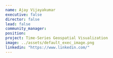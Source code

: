 ```yaml
---
name: Ajay Vijayakumar
executive: false
director: false
lead: false
community_manager:   
position:  
project: Time-Series Geospatial Visualization
image: ../assets/default_exec_image.png
linkedin: "https://www.linkedin.com/"
---
```

